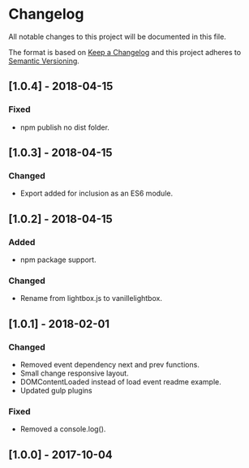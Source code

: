 # Changelog
All notable changes to this project will be documented in this file.

The format is based on [Keep a Changelog](http://keepachangelog.com/en/1.0.0/)
and this project adheres to [Semantic Versioning](http://semver.org/spec/v2.0.0.html).

## [1.0.4] - 2018-04-15
### Fixed
- npm publish no dist folder.

## [1.0.3] - 2018-04-15
### Changed
- Export added for inclusion as an ES6 module.

## [1.0.2] - 2018-04-15
### Added
- npm package support.

### Changed
- Rename from lightbox.js to vanillelightbox.

## [1.0.1] - 2018-02-01
### Changed
- Removed event dependency next and prev functions.
- Small change responsive layout.
- DOMContentLoaded instead of load event readme example.
- Updated gulp plugins

### Fixed
- Removed a console.log().

## [1.0.0] - 2017-10-04